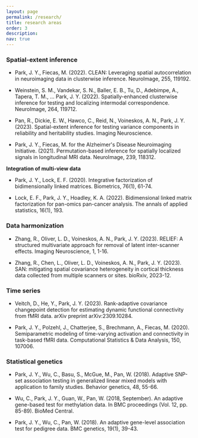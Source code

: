 ```yaml
---
layout: page
permalink: /research/
title: research areas
order: 3
description: 
nav: true
---
```


### Spatial-extent inference

- Park, J. Y., Fiecas, M. (2022). CLEAN: Leveraging spatial autocorrelation in neuroimaging data in clusterwise inference. NeuroImage, 255, 119192.

- Weinstein, S. M., Vandekar, S. N., Baller, E. B., Tu, D., Adebimpe, A., Tapera, T. M., ... Park, J. Y. (2022). Spatially-enhanced clusterwise inference for testing and localizing intermodal correspondence. NeuroImage, 264, 119712.

- Pan, R., Dickie, E. W., Hawco, C., Reid, N., Voineskos, A. N., Park, J. Y. (2023). Spatial-extent inference for testing variance components in reliability and heritability studies. Imaging Neuroscience.

- Park, J. Y., Fiecas, M. for the Alzheimer's Disease Neuroimaging Initiative. (2021). Permutation-based inference for spatially localized signals in longitudinal MRI data. NeuroImage, 239, 118312.

**Integration of multi-view data**

- Park, J. Y.,  Lock, E. F. (2020). Integrative factorization of bidimensionally linked matrices. Biometrics, 76(1), 61-74.

- Lock, E. F., Park, J. Y.,  Hoadley, K. A. (2022). Bidimensional linked matrix factorization for pan-omics pan-cancer analysis. The annals of applied statistics, 16(1), 193.

### Data harmonization

- Zhang, R., Oliver, L. D., Voineskos, A. N.,  Park, J. Y. (2023). RELIEF: A structured multivariate approach for removal of latent inter-scanner effects. Imaging Neuroscience, 1, 1-16.

- Zhang, R., Chen, L., Oliver, L. D., Voineskos, A. N.,  Park, J. Y. (2023). SAN: mitigating spatial covariance heterogeneity in cortical thickness data collected from multiple scanners or sites. bioRxiv, 2023-12.

### Time series

- Veitch, D., He, Y.,  Park, J. Y. (2023). Rank-adaptive covariance changepoint detection for estimating dynamic functional connectivity from fMRI data. arXiv preprint arXiv:2309.10284.

- Park, J. Y., Polzehl, J., Chatterjee, S., Brechmann, A., Fiecas, M. (2020). Semiparametric modeling of time-varying activation and connectivity in task-based fMRI data. Computational Statistics & Data Analysis, 150, 107006.

### Statistical genetics 

- Park, J. Y., Wu, C., Basu, S., McGue, M.,  Pan, W. (2018). Adaptive SNP-set association testing in generalized linear mixed models with application to family studies. Behavior genetics, 48, 55-66.

- Wu, C., Park, J. Y., Guan, W., Pan, W. (2018, September). An adaptive gene-based test for methylation data. In BMC proceedings (Vol. 12, pp. 85-89). BioMed Central.

- Park, J. Y., Wu, C., Pan, W. (2018). An adaptive gene-level association test for pedigree data. BMC genetics, 19(1), 39-43.
